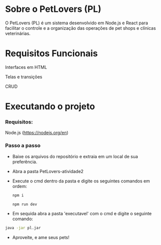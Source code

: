 # Sobre o PetLovers (PL)
O PetLovers (PL) é um sistema desenvolvido em Node.js e React para facilitar o controle e a organização das operações de pet shops e clínicas veterinárias.

# Requisitos Funcionais

Interfaces em HTML

Telas e transições

CRUD

# Executando o projeto

### Requisitos:

Node.js (https://nodejs.org/en)

### Passo a passo

- Baixe os arquivos do repositório e extraia em um local de sua preferência.

- Abra a pasta PetLovers-atividade2

- Execute o cmd dentro da pasta e digite os seguintes comandos em ordem:
  ``` bash
  npm i

  npm run dev
  ```

- Em sequida abra a pasta 'executavel' com o cmd e digite o seguinte comando:
``` bash
java -jar pl.jar
```

- Aproveite, e ame seus pets!
